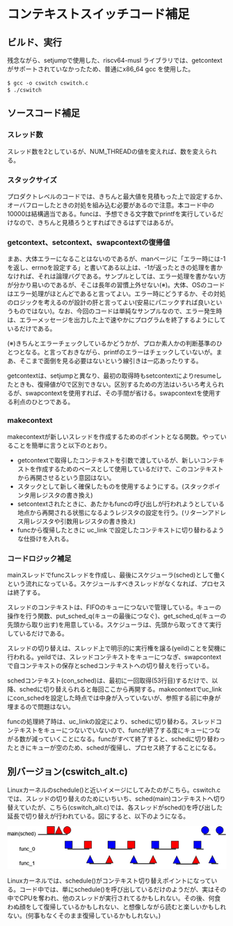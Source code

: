 # コンテキストスイッチコード補足

## ビルド、実行

残念ながら、setjumpで使用した、riscv64-musl ライブラリでは、getcontextがサポートされていなかったため、普通にx86_64 gcc を使用した。
```
$ gcc -o cswitch cswitch.c
$ ./cswitch
```

## ソースコード補足

### スレッド数
  
スレッド数を2としているが、NUM_THREADの値を変えれば、数を変えられる。

### スタックサイズ
  
プロダクトレベルのコードでは、きちんと最大値を見積もった上で設定するか、オーバフローしたときの対処を組み込む必要があるので注意。本コード中の10000は結構適当である。funcは、予想できる文字数でprintfを実行しているだけなので、きちんと見積ろうとすればできるはずではあるが。

### getcontext、setcontext、swapcontextの復帰値

まあ、大体エラーになることはないのであるが、manページに「エラー時には-1を返し、errnoを設定する」と書いてある以上は、-1が返ったときの処理を書かなければ、それは論理バグである。サンプルとしては、エラー処理を書かない方が分かり易いのであるが、そこは長年の習慣上外せない(※)。大体、OSのコードはエラー処理がほとんどであると言ってよい。エラー時にどうするか、その対処のロジックを考えるのが設計の肝と言ってよい(安易にパニックすれば良いというものではない)。なお、今回のコードは単純なサンプルなので、エラー発生時は、エラーメッセージを出力した上で速やかにプログラムを終了するようにしているだけである。

(※)きちんとエラーチェックしているかどうかが、プロか素人かの判断基準のひとつとなる。と言っておきながら、printfのエラーはチェックしていないが。まあ、そこまで面倒を見る必要はないという線引きは一応あったりする。

getcontextは、setjumpと異なり、最初の取得時もsetcontextによりresumeしたときも、復帰値が0で区別できない。区別するための方法はいろいろ考えられるが、swapcontextを使用すれば、その手間が省ける。swapcontextを使用する利点のひとつである。

### makecontext

makecontextが新しいスレッドを作成するためのポイントとなる関数。やっていることを簡単に言うと以下のとおり。

- getcontextで取得したコンテキストを引数で渡しているが、新しいコンテキストを作成するためのベースとして使用しているだけで、このコンテキストから再開させるという意図はない。
- スタックとして新しく確保したものを使用するようにする。(スタックポインタ用レジスタの書き換え)
- setcontextされたときに、あたかもfuncの呼び出しが行われようとしている地点から再開される状態になるようレジスタの設定を行う。(リターンアドレス用レジスタや引数用レジスタの書き換え)
- funcから復帰したときに uc_link で設定したコンテキストに切り替わるような仕掛けを入れる。

### コードロジック補足

mainスレッドでfuncスレッドを作成し、最後にスケジューラ(sched)として働くという流れになっている。スケジュールすべきスレッドがなくなれば、プロセスは終了する。

スレッドのコンテキストは、FIFOのキューにつないで管理している。キューの操作を行う関数、put_sched_q(キューの最後につなぐ)、get_sched_q(キューの先頭から取り出す)を用意している。スケジューラは、先頭から取ってきて実行しているだけである。

スレッドの切り替えは、スレッド上で明示的に実行権を譲る(yeild)ことを契機に行われる。yeildでは、スレッドコンテキストをキューにつなぎ、swapcontextで自コンテキストの保存とschedコンテキストへの切り替えを行っている。

schedコンテキスト(con_sched)は、最初に一回取得(53行目)するだけで、以降、schedに切り替えられると毎回ここから再開する。makecontextでuc_linkにcon_schedを設定した時点では中身が入っていないが、参照する前に中身が埋まるので問題はない。

funcの処理終了時は、uc_linkの設定により、schedに切り替わる。スレッドコンテキストをキューにつないでいないので、funcが終了する度にキューにつながる数が減っていくことになる。funcがすべて終了すると、schedに切り替わったときにキューが空のため、schedが復帰し、プロセス終了することになる。

## 別バージョン(cswitch_alt.c)

Linuxカーネルのschedule()と近いイメージにしてみたのがこちら。cswitch.cでは、スレッドの切り替えのためにいちいち、sched(main)コンテキストへ切り替えていたが、こちら(cswitch_alt.c)では、各スレッドがsched()を呼び出した延長で切り替えが行われている。図にすると、以下のようになる。

![スレッド切り替え](https://github.com/oda-g/OS-blog/blob/main/blog-diag/context-switch-alt.png)

Linuxカーネルでは、schedule()がコンテキスト切り替えポイントになっている。コード中では、単にschedule()を呼び出しているだけのようだが、実はその中でCPUを奪われ、他のスレッドが実行されてるかもしれない。その後、何食わぬ顔をして復帰しているかもしれない、と想像しながら読むと楽しいかもしれない。(何事もなくそのまま復帰しているかもしれない。)
